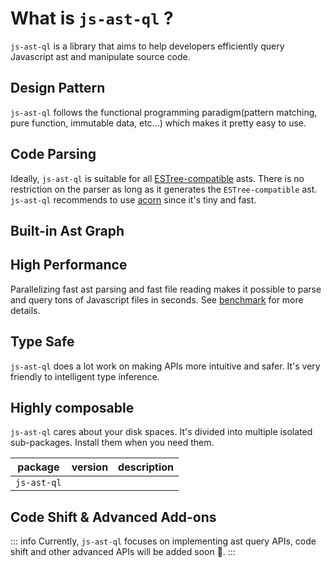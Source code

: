 # What is `js-ast-ql` ?

`js-ast-ql` is a library that aims to help developers efficiently query Javascript ast and manipulate source code.

## Design Pattern

`js-ast-ql` follows the functional programming paradigm(pattern matching, pure function, immutable data, etc...) which makes it pretty easy to use.

## Code Parsing

Ideally, `js-ast-ql` is suitable for all [ESTree-compatible](https://github.com/estree/estree) asts. There is no restriction on the parser as long as it generates the `ESTree-compatible` ast. `js-ast-ql` recommends to use [acorn](https://github.com/acornjs/acorn) since it's tiny and fast.

## Built-in Ast Graph

## High Performance

Parallelizing fast ast parsing and fast file reading makes it possible to parse and query tons of Javascript files in seconds. See [benchmark]() for more details.

## Type Safe

`js-ast-ql` does a lot work on making APIs more intuitive and safer. It's very friendly to intelligent type inference.

## Highly composable

`js-ast-ql` cares about your disk spaces. It's divided into multiple isolated sub-packages. Install them when you need them.

|package|version|description|
|----|----|------|
|`js-ast-ql`|


## Code Shift & Advanced Add-ons

::: info
Currently, `js-ast-ql` focuses on implementing ast query APIs, code shift and other advanced APIs will be added soon :rocket:.
:::
